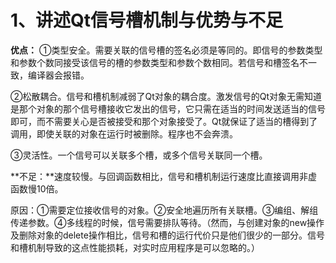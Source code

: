 # 1、讲述Qt信号槽机制与优势与不足

**优点：** ①类型安全。需要关联的信号槽的签名必须是等同的。即信号的参数类型和参数个数同接受该信号的槽的参数类型和参数个数相同。若信号和槽签名不一致，编译器会报错。

②松散耦合。信号和槽机制减弱了Qt对象的耦合度。激发信号的Qt对象无需知道是那个对象的那个信号槽接收它发出的信号，它只需在适当的时间发送适当的信号即可，而不需要关心是否被接受和那个对象接受了。Qt就保证了适当的槽得到了调用，即使关联的对象在运行时被删除。程序也不会奔溃。

③灵活性。一个信号可以关联多个槽，或多个信号关联同一个槽。

**不足：**速度较慢。与回调函数相比，信号和槽机制运行速度比直接调用非虚函数慢10倍。

原因：①需要定位接收信号的对象。②安全地遍历所有关联槽。③编组、解组传递参数。④多线程的时候，信号需要排队等待。（然而，与创建对象的new操作及删除对象的delete操作相比，信号和槽的运行代价只是他们很少的一部分。信号和槽机制导致的这点性能损耗，对实时应用程序是可以忽略的。）